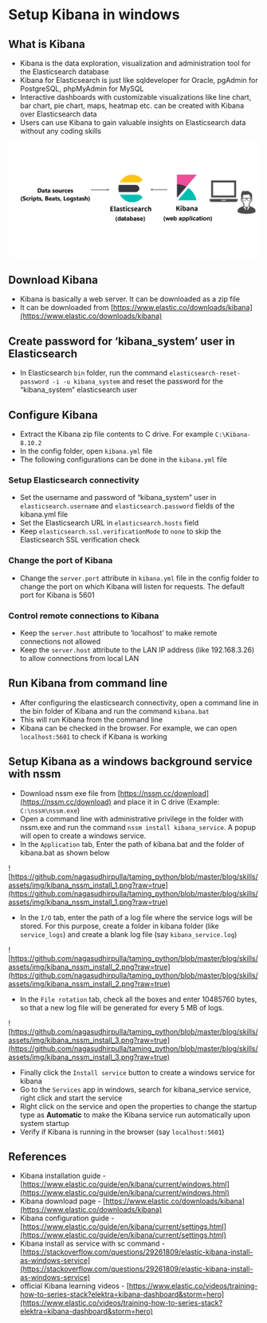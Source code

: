 # Setup Kibana in windows

## What is Kibana

-   Kibana is the data exploration, visualization and administration tool for the Elasticsearch database
-   Kibana for Elasticsearch is just like sqldeveloper for Oracle, pgAdmin for PostgreSQL, phpMyAdmin for MySQL
-   Interactive dashboards with customizable visualizations like line chart, bar chart, pie chart, maps, heatmap etc. can be created with Kibana over Elasticsearch data
-   Users can use Kibana to gain valuable insights on Elasticsearch data without any coding skills

![elasticsearch_kibana_beats_dataflow.png](https://github.com/nagasudhirpulla/taming_python/blob/master/blog/skills/assets/img/elasticsearch_kibana_beats_dataflow.png?raw=true)

## Download Kibana

-   Kibana is basically a web server. It can be downloaded as a zip file
-   It can be downloaded from [https://www.elastic.co/downloads/kibana](https://www.elastic.co/downloads/kibana)

## Create password for ‘kibana_system’ user in Elasticsearch

-   In Elasticsearch `bin` folder, run the command `elasticsearch-reset-password -i -u kibana_system` and reset the password for the “kibana_system” elasticsearch user

## Configure Kibana

-   Extract the Kibana zip file contents to C drive. For example `C:\Kibana-8.10.2`
-   In the config folder, open `kibana.yml` file
-   The following configurations can be done in the `kibana.yml` file

### Setup Elasticsearch connectivity

-   Set the username and password of “kibana_system” user in `elasticsearch.username` and `elasticsearch.password` fields of the kibana.yml file
-   Set the Elasticsearch URL in `elasticsearch.hosts` field
-   Keep `elasticsearch.ssl.verificationMode` to `none` to skip the Elasticsearch SSL verification check

### Change the port of Kibana

-   Change the `server.port` attribute in `kibana.yml` file in the config folder to change the port on which Kibana will listen for requests. The default port for Kibana is 5601

### Control remote connections to Kibana

-   Keep the `server.host` attribute to ‘localhost’ to make remote connections not allowed
-   Keep the `server.host` attribute to the LAN IP address (like 192.168.3.26) to allow connections from local LAN

## Run Kibana from command line

-   After configuring the elasticsearch connectivity, open a command line in the bin folder of Kibana and run the command `kibana.bat`
-   This will run Kibana from the command line
-   Kibana can be checked in the browser. For example, we can open `localhost:5601` to check if Kibana is working

## Setup Kibana as a windows background service with nssm

-   Download nssm exe file from [https://nssm.cc/download](https://nssm.cc/download) and place it in C drive (Example: `C:\nssm\nssm.exe`)
-   Open a command line with administrative privilege in the folder with nssm.exe and run the command `nssm install kibana_service`. A popup will open to create a windows service.
-   In the `Application` tab, Enter the path of kibana.bat and the folder of kibana.bat as shown below

![https://github.com/nagasudhirpulla/taming_python/blob/master/blog/skills/assets/img/kibana_nssm_install_1.png?raw=true](https://github.com/nagasudhirpulla/taming_python/blob/master/blog/skills/assets/img/kibana_nssm_install_1.png?raw=true)

-   In the `I/O` tab, enter the path of a log file where the service logs will be stored. For this purpose, create a folder in kibana folder (like `service_logs`) and create a blank log file (say `kibana_service.log`)

![https://github.com/nagasudhirpulla/taming_python/blob/master/blog/skills/assets/img/kibana_nssm_install_2.png?raw=true](https://github.com/nagasudhirpulla/taming_python/blob/master/blog/skills/assets/img/kibana_nssm_install_2.png?raw=true)

-   In the `File rotation` tab, check all the boxes and enter 10485760 bytes, so that a new log file will be generated for every 5 MB of logs.

![https://github.com/nagasudhirpulla/taming_python/blob/master/blog/skills/assets/img/kibana_nssm_install_3.png?raw=true](https://github.com/nagasudhirpulla/taming_python/blob/master/blog/skills/assets/img/kibana_nssm_install_3.png?raw=true)

-   Finally click the `Install service` button to create a windows service for kibana
-   Go to the `Services` app in windows, search for kibana_service service, right click and start the service
-   Right click on the service and open the properties to change the startup type as **Automatic** to make the Kibana service run automatically upon system startup
-   Verify if Kibana is running in the browser (say `localhost:5601`)

## References

-   Kibana installation guide - [https://www.elastic.co/guide/en/kibana/current/windows.html](https://www.elastic.co/guide/en/kibana/current/windows.html)
-   Kibana download page - [https://www.elastic.co/downloads/kibana](https://www.elastic.co/downloads/kibana)
-   Kibana configuration guide - [https://www.elastic.co/guide/en/kibana/current/settings.html](https://www.elastic.co/guide/en/kibana/current/settings.html)
-   Kibana install as service with sc command - [https://stackoverflow.com/questions/29261809/elastic-kibana-install-as-windows-service](https://stackoverflow.com/questions/29261809/elastic-kibana-install-as-windows-service)
-   official Kibana learning videos - [https://www.elastic.co/videos/training-how-to-series-stack?elektra=kibana-dashboard&storm=hero](https://www.elastic.co/videos/training-how-to-series-stack?elektra=kibana-dashboard&storm=hero)
<!--stackedit_data:
eyJoaXN0b3J5IjpbLTEyNDU5MDU1NDEsLTY3NTQzNDI5LDExNT
A3NTQxMTEsMTc4MDI5MjcxNV19
-->